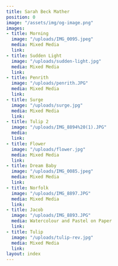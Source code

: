 ```yaml
---
title: Sarah Beck Mather
position: 0
image: "/assets/img/og-image.png"
images:
- title: Morning
  image: "/uploads/IMG_0095.jpeg"
  media: Mixed Media
  link: 
- title: Sudden Light
  image: "/uploads/sudden-light.jpg"
  media: Mixed Media
  link: 
- title: Penrith
  image: "/uploads/penrith.JPG"
  media: Mixed Media
  link: 
- title: Surge
  image: "/uploads/surge.jpg"
  media: Mixed Media
  link: 
- title: Tulip 2
  image: "/uploads/IMG_8894%20(1).JPG"
  media: 
  link: 
- title: Flower
  image: "/uploads/flower.jpg"
  media: Mixed Media
  link: 
- title: Dream Baby
  image: "/uploads/IMG_0085.jpeg"
  media: Mixed Media
  link: 
- title: Norfolk
  image: "/uploads/IMG_8897.JPG"
  media: Mixed Media
  link: 
- title: Jacob
  image: "/uploads/IMG_8893.JPG"
  media: Watercolour and Pastel on Paper
  link: 
- title: Tulip
  image: "/uploads/tulip-rev.jpg"
  media: Mixed Media
  link: 
layout: index
---
```


